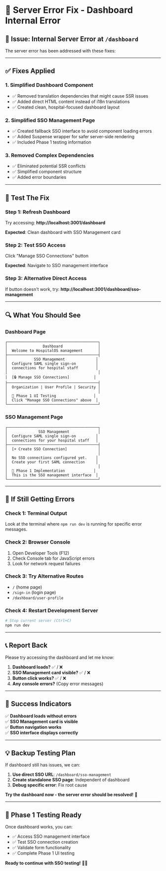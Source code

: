 # 🔧 Server Error Fix - Dashboard Internal Error

## 🚨 **Issue**: Internal Server Error at `/dashboard`

The server error has been addressed with these fixes:

---

## ✅ **Fixes Applied**

### **1. Simplified Dashboard Component**
- ✅ Removed translation dependencies that might cause SSR issues
- ✅ Added direct HTML content instead of i18n translations
- ✅ Created clean, hospital-focused dashboard layout

### **2. Simplified SSO Management Page**
- ✅ Created fallback SSO interface to avoid component loading errors
- ✅ Added Suspense wrapper for safer server-side rendering
- ✅ Included Phase 1 testing information

### **3. Removed Complex Dependencies**
- ✅ Eliminated potential SSR conflicts
- ✅ Simplified component structure
- ✅ Added error boundaries

---

## 🚀 **Test The Fix**

### **Step 1: Refresh Dashboard**
Try accessing: **http://localhost:3001/dashboard**

**Expected**: Clean dashboard with SSO Management card

### **Step 2: Test SSO Access**
Click "Manage SSO Connections" button

**Expected**: Navigate to SSO management interface

### **Step 3: Alternative Direct Access**
If button doesn't work, try: **http://localhost:3001/dashboard/sso-management**

---

## 🔍 **What You Should See**

### **Dashboard Page**
```
┌─────────────────────────────────────────┐
│                Dashboard                │
│  Welcome to HospitalOS management       │
├─────────────────────────────────────────┤
│            SSO Management              │
│  Configure SAML single sign-on         │
│  connections for hospital staff        │
│                                         │
│  [🔒 Manage SSO Connections]           │
├─────────────────────────────────────────┤
│  Organization | User Profile | Security │
│                                         │
│  🧪 Phase 1 UI Testing                 │
│  Click "Manage SSO Connections" above  │
└─────────────────────────────────────────┘
```

### **SSO Management Page**
```
┌─────────────────────────────────────────┐
│              SSO Management             │
│  Configure SAML single sign-on         │
│  connections for your hospital staff   │
├─────────────────────────────────────────┤
│  [+ Create SSO Connection]              │
│                                         │
│  No SSO connections configured yet.    │
│  Create your first SAML connection     │
│                                         │
│  🚧 Phase 1 Implementation             │
│  This is the SSO management interface  │
└─────────────────────────────────────────┘
```

---

## 🔧 **If Still Getting Errors**

### **Check 1: Terminal Output**
Look at the terminal where `npm run dev` is running for specific error messages.

### **Check 2: Browser Console**
1. Open Developer Tools (F12)
2. Check Console tab for JavaScript errors
3. Look for network request failures

### **Check 3: Try Alternative Routes**
- `/` (home page)
- `/sign-in` (login page)
- `/dashboard/user-profile`

### **Check 4: Restart Development Server**
```bash
# Stop current server (Ctrl+C)
npm run dev
```

---

## 📞 **Report Back**

Please try accessing the dashboard and let me know:

1. **Dashboard loads?** ✅ / ❌
2. **SSO Management card visible?** ✅ / ❌
3. **Button click works?** ✅ / ❌
4. **Any console errors?** (Copy error messages)

---

## 🎯 **Success Indicators**

✅ **Dashboard loads without errors**  
✅ **SSO Management card is visible**  
✅ **Button navigation works**  
✅ **SSO interface displays correctly**

---

## 💡 **Backup Testing Plan**

If dashboard still has issues, we can:

1. **Use direct SSO URL**: `/dashboard/sso-management`
2. **Create standalone SSO page**: Independent of dashboard
3. **Debug specific error**: Fix root cause

**Try the dashboard now - the server error should be resolved!** 🚀

---

## 🏥 **Phase 1 Testing Ready**

Once dashboard works, you can:
- ✅ Access SSO management interface
- ✅ Test SSO connection creation
- ✅ Validate form functionality  
- ✅ Complete Phase 1 UI testing

**Ready to continue with SSO testing!** 🧪✨